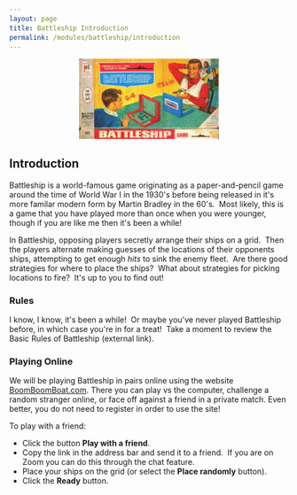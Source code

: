 ```yaml
---
layout: page
title: Battleship Introduction
permalink: /modules/battleship/introduction
---
```


<p align="center"><img src="fig/battleship.jpg" width="50%"/></p>

## Introduction

Battleship is a world-famous game originating as a paper-and-pencil game around the time of World War I in the 1930's before being released in it's more familar modern form by Martin Bradley in the 60's.  Most likely, this is a game that you have played more than once when you were younger, though if you are like me then it's been a while!

In Battleship, opposing players secretly arrange their ships on a  grid.  Then the players alternate making guesses of the locations of their opponents ships, attempting to get enough *hits* to sink the enemy fleet.  Are there good strategies for where to place the ships?  What about strategies for picking locations to fire?  It's up to you to find out!

### Rules

I know, I know, it's been a while!  Or maybe you've never played Battleship before, in which case you're in for a treat!  Take a moment to review the Basic Rules of Battleship (external link).

### Playing Online

We will be playing Battleship in pairs online using the website [BoomBoomBoat.com](BoomBoomBoat.com).  There you can play vs the computer, challenge a random stranger online, or face off against a friend in a private match.  Even better, you do not need to register in order to use the site!

To play with a friend:

* Click the button **Play with a friend**.
* Copy the link in the address bar and send it to a friend.  If you are on Zoom you can do this through the chat feature.
* Place your ships on the grid (or select the **Place randomly** button).
* Click the **Ready** button.

